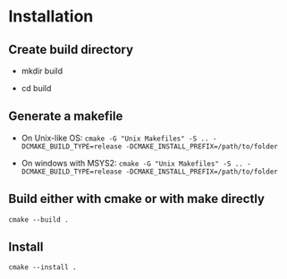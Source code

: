 # Installation 

## Create build directory

* mkdir build

* cd build

## Generate a makefile

* On Unix-like OS: `cmake -G "Unix Makefiles" -S .. -DCMAKE_BUILD_TYPE=release -DCMAKE_INSTALL_PREFIX=/path/to/folder`

* On windows with MSYS2: `cmake -G "Unix Makefiles" -S .. -DCMAKE_BUILD_TYPE=release -DCMAKE_INSTALL_PREFIX=/path/to/folder`


## Build either with cmake or with make directly

    cmake --build . 

## Install
    
    cmake --install .